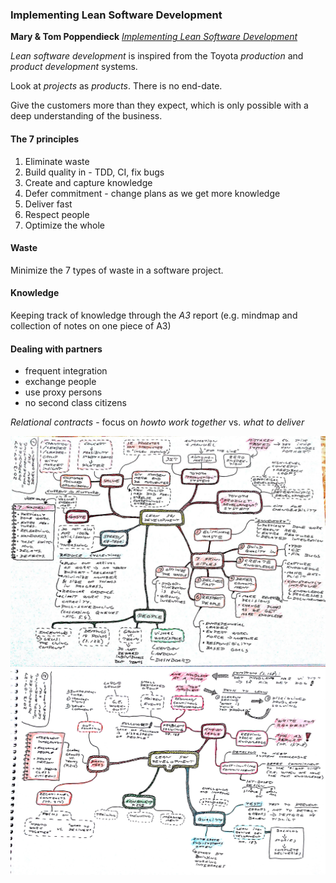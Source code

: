 ### Implementing Lean Software Development

**Mary & Tom Poppendieck** [*Implementing Lean Software Development*](https://www.amazon.co.uk/Implementing-Lean-Software-Development-Addison-Wesley-ebook/dp/B00HNB3VQE)

*Lean software development* is inspired from the Toyota *production* and *product development* systems.

Look at *projects* as *products*. There is no end-date.

Give the customers more than they expect, which is only possible with a deep understanding of the business.

#### The 7 principles

1) Eliminate waste
2) Build quality in - TDD, CI, fix bugs
3) Create and capture knowledge
4) Defer commitment - change plans as we get more knowledge
5) Deliver fast
6) Respect people
7) Optimize the whole

#### Waste

Minimize the 7 types of waste in a software project.

#### Knowledge

Keeping track of knowledge through the *A3* report (e.g. mindmap and collection of notes on one piece of A3)

#### Dealing with partners

* frequent integration
* exchange people
* use proxy persons
* no second class citizens

*Relational contracts* - focus on *howto work together* vs. *what to deliver*

![Implementing Lean Software Development - 1](lean-software-development-2013-07-27_1.jpg)
![Implementing Lean Software Development - 2](lean-software-development-2013-07-27_2.jpg)
